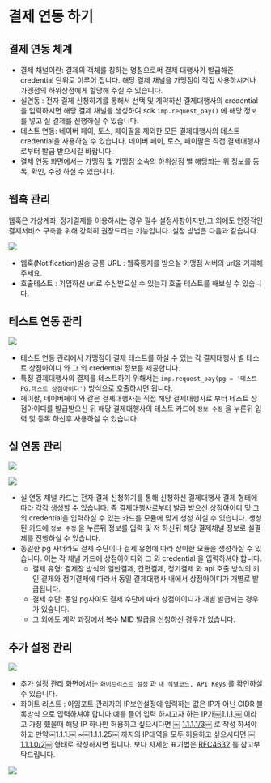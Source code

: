# 결제 연동 하기

## 결제 연동 체계

* 결제 채널이란: 결제의 객체를 칭하는 명칭으로써 결제 대행사가 발급해준 credential 단위로 이루어 집니다. 해당 결제 채널을 가맹점이 직접 사용하시거나 가맹점의 하위상점에게 할당해 주실 수 있습니다.
* 실연동 : 전자 결제 신청하기를 통해서 선택 및 계약하신 결제대행사의 credential을 입력하시면 해당 결제 채널을 생성하여 sdk `imp.request_pay()` 에 해당 정보를 넣고 실 결제를 진행하실 수 있습니다.
* 테스트 연동: 네이버 페이, 토스, 페이팔을 제외한 모든 결제대행사의 테스트 credential을 사용하실 수 있습니다. 네이버 페이, 토스, 페이팔은 직접 결제대행사로부터 발급 받으시길 바랍니다.
* 결제 연동 화면에서는 가맹점 및 가맹점 소속의 하위상점 별 해당되는 위 정보를 등록, 확인, 수정 하실 수 있습니다.&#x20;

## 웹훅 관리

웹훅은 가상계좌, 정기결제를 이용하시는 경우 필수 설정사항이지만,그 외에도 안정적인 결제서비스 구축을 위해 강력히 권장드리는 기능입니다. 설정 방법은 다음과 같습니다.

![](<../../.gitbook/assets/image (4).png>)



* 웹훅(Notification)발송 공통 URL : 웹훅통지를 받으실 가맹점 서버의 url을 기재해주세요.
* 호출테스트 : 기입하신 url로 수신받으실 수 있는지 호출 테스트를 해보실 수 있습니다.

## 테스트 연동 관리&#x20;

![](<../../.gitbook/assets/image (27).png>)

* 테스트 연동 관리에서 가맹점이 결제 테스트를 하실 수 있는 각 결제대행사 별 테스트 상점아이디 와 그 외 credential 정보를 제공합니다.&#x20;
* 특정 결제대행사의 결제를 테스트하기 위해서는 `imp.request_pay(pg = '테스트 PG.테스트 상점아이디')` 방식으로 호출하시면 됩니다.&#x20;
* 페이팔, 네이버페이 와 같은 결제대행사는 직접 해당 결제대행사로 부터 테스트 상점아이디를 발급받으신 뒤 해당 결제대행사의 테스트 카드에 `정보 수정` 을 누른뒤 입력 및 등록 하신후 사용하실 수 있습니다.&#x20;

## 실 연동 관리

![](<../../.gitbook/assets/image (16) (1).png>)



![](<../../.gitbook/assets/image (20).png>)

* 실 연동 채널 카드는 전자 결제 신청하기를 통해 신청하신 결제대행사  결제 형태에 따라 각각 생성할 수 있습니다.  즉 결제대행사로부터 발급 받으신 상점아이디 및 그 외 credential을 입력하실 수 있는 카드를 모듈에 맞게 생성 하실 수 있습니다. 생성된 카드에 `정보 수정` 을 누른뒤 정보를 입력 및 저 하신뒤 해당 결제채널 정보로 실결제를 진행하실 수 있습니다.&#x20;
* 동일한 pg 사더라도 결제 수단이나 결제 유형에 따라 상이한 모듈을 생성하실 수 있습니다. 이는 각 채널 카드에 상점아이디와 그 외 credential 을 입력하셔야 합니다.&#x20;
  * 결제 유형: 결제창 방식의 일반결제, 간편결제, 정기결제 와 api 호출 방식의 키인 결제와 정기결제에 따라서 동일 결제대행사 내에서 상점아이디가 개별로 발급됩니다.&#x20;
  * 결제 수단: 동일 pg사여도 결제 수단에 따라 상점아이디가 개별 발급되는 경우가 있습니다.&#x20;
  * 그 외에도 계약 과정에서 복수 MID 발급을 신청하신 경우가 있습니다.&#x20;

## 추가 설정 관리&#x20;

![](<../../.gitbook/assets/image (27) (1).png>)

* 추가 설정 관리 화면에서는 `화이트리스트 설정` 과 `내 식별코드, API Keys` 를 확인하실 수 있습니다.&#x20;
* 화이트 리스트 : 아임포트 관리자의 IP보안설정에 입력하는 값은 IP가 아닌 CIDR 블록방식 으로 입력하셔야 합니다.예를 들어 입력 하시고자 하는 IP가￼1.1.1.￼ 이라고 가정 했을때 해당 IP 하나만 허용하고 싶으시다면  ￼ [1.1.1.1/3](http://1.1.1.1/3)￼ 로 작성 하셔야 하고 만약￼1.1.1.￼ \~￼1.1.1.25￼ 까지의 IP대역을 모두 허용하고 싶으시다면 ￼[1.1.1.0/2](http://1.1.1.0/2)￼  형태로 작성하시면 됩니다. 보다 자세한 표기법은 [RFC4632](https://tools.ietf.org/html/rfc4632) 를 참고부탁드립니다.

![](<../../.gitbook/assets/image (12) (1).png>)
